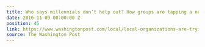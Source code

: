 ```yaml
---
title: Who says millennials don’t help out? How groups are tapping a new wave of volunteers.
date: 2016-11-09 00:00:00 Z
position: 45
link: https://www.washingtonpost.com/local/local-organizations-are-trying-to-attract-more-millennials-as-volunteers/2016/11/08/dd16c85c-946a-11e6-bb29-bf2701dbe0a3_story.html#Nov9
source: The Washington Post
---
```


